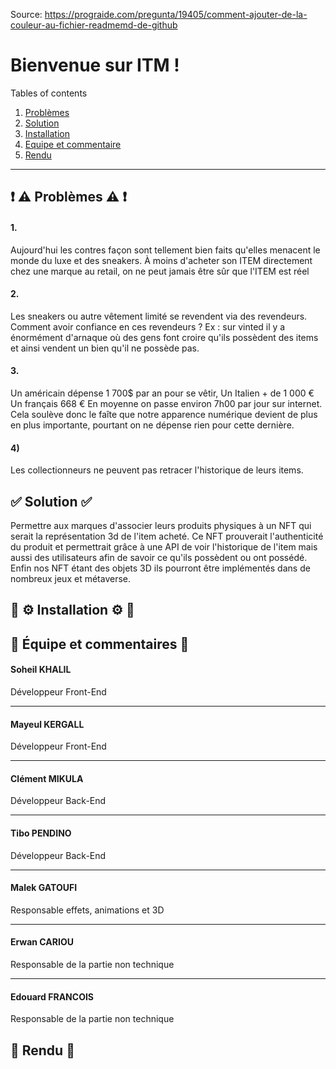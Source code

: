 Source: https://prograide.com/pregunta/19405/comment-ajouter-de-la-couleur-au-fichier-readmemd-de-github

# Bienvenue sur ITM !

Tables of contents  
 1. [Problèmes](#problemes)
 2. [Solution](#solution)
 3. [Installation](#installation)
 4. [Equipe et commentaire](#equipe)
 5. [Rendu](#rendu)

*******
<div id='problemes'/>

## ❗️ ⚠️ Problèmes ⚠️ ❗️
<h4>1. </h4> Aujourd'hui les contres façon sont tellement bien faits qu'elles menacent le monde du luxe
et des sneakers. À moins d'acheter son ITEM directement chez une marque au retail, on ne peut jamais
être sûr que l'ITEM est réel

<h4>2. </h4> Les sneakers ou autre vêtement limité se revendent via des revendeurs.
Comment avoir confiance en ces revendeurs ? Ex : sur vinted il y a énormément d'arnaque
où des gens font croire qu'ils possèdent des items et ainsi vendent un bien qu'il ne possède
pas.

<h4>3. </h4> Un américain dépense 1 700$ par an pour se vêtir,
Un Italien + de 1 000 €
Un français 668 €
En moyenne on passe environ 7h00 par jour sur internet. Cela soulève donc le faîte que notre
apparence numérique devient de plus en plus importante, pourtant on ne dépense rien pour cette dernière.

<h4>4) </h4> Les collectionneurs ne peuvent pas retracer l'historique de leurs items.

<div id='solution'/>

##  ✅ Solution ✅

Permettre aux marques d'associer leurs produits physiques à un NFT qui serait la représentation
3d de l'item acheté. Ce NFT prouverait l'authenticité du produit et permettrait grâce à une API
de voir l'historique de l'item mais aussi des utilisateurs afin de savoir ce qu'ils possèdent ou
ont possédé. Enfin nos NFT étant des objets 3D ils pourront être implémentés dans de nombreux jeux et métaverse.

<div id='installation'/>

##  🔄 ⚙️ Installation ⚙️ 🔄

<div id='equipe'/>

## 👥 Équipe et commentaires 👥

<h4>Soheil KHALIL</h4>
Développeur Front-End

-----

<h4>Mayeul KERGALL</h4>
Développeur Front-End

-----

<h4>Clément MIKULA</h4>
Développeur Back-End

-----


<h4>Tibo PENDINO</h4>
Développeur Back-End

-----


<h4>Malek GATOUFI</h4>
Responsable effets, animations et 3D

-----


<h4>Erwan CARIOU</h4>
Responsable de la partie non technique

-----


<h4>Edouard FRANCOIS</h4>
Responsable de la partie non technique

<div id='rendu'/>

## 📂 Rendu 📂
